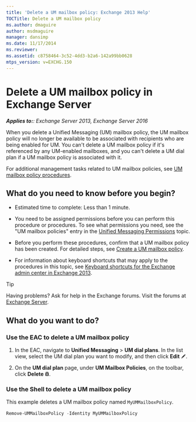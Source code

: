 ```yaml
---
title: 'Delete a UM mailbox policy: Exchange 2013 Help'
TOCTitle: Delete a UM mailbox policy
ms.author: dmaguire
author: msdmaguire
manager: dansimp
ms.date: 11/17/2014
ms.reviewer: 
ms.assetid: c8758464-3c52-4dd3-b2a6-142a99bb0628
mtps_version: v=EXCHG.150
---
```


# Delete a UM mailbox policy in Exchange Server

_**Applies to:**: Exchange Server 2013, Exchange Server 2016_

When you delete a Unified Messaging (UM) mailbox policy, the UM mailbox policy will no longer be available to be associated with recipients who are being enabled for UM. You can't delete a UM mailbox policy if it's referenced by any UM-enabled mailboxes, and you can't delete a UM dial plan if a UM mailbox policy is associated with it.

For additional management tasks related to UM mailbox policies, see [UM mailbox policy procedures](um-mailbox-policy-procedures-exchange-2013-help.md).

## What do you need to know before you begin?

- Estimated time to complete: Less than 1 minute.

- You need to be assigned permissions before you can perform this procedure or procedures. To see what permissions you need, see the "UM mailbox policies" entry in the [Unified Messaging Permissions](http://technet.microsoft.com/library/d326c3bc-8f33-434a-bf02-a83cc26a5498.aspx) topic.

- Before you perform these procedures, confirm that a UM mailbox policy has been created. For detailed steps, see [Create a UM mailbox policy](create-um-mailbox-policy-exchange-2013-help.md).

- For information about keyboard shortcuts that may apply to the procedures in this topic, see [Keyboard shortcuts for the Exchange admin center in Exchange 2013](keyboard-shortcuts-in-the-exchange-admin-center-2013-help.md).

> [!TIP]
> Having problems? Ask for help in the Exchange forums. Visit the forums at [Exchange Server](https://go.microsoft.com/fwlink/p/?linkId=60612).

## What do you want to do?

### Use the EAC to delete a UM mailbox policy

1. In the EAC, navigate to **Unified Messaging** \> **UM dial plans**. In the list view, select the UM dial plan you want to modify, and then click **Edit** ![Edit icon](images/ITPro_EAC_EditIcon.gif).

2. On the **UM dial plan** page, under **UM Mailbox Policies**, on the toolbar, click **Delete** ![Delete icon](images/ITPro_EAC_DeleteIcon.gif).

### Use the Shell to delete a UM mailbox policy

This example deletes a UM mailbox policy named `MyUMMailboxPolicy`.

```powershell
Remove-UMMailboxPolicy -Identity MyUMMailboxPolicy
```
